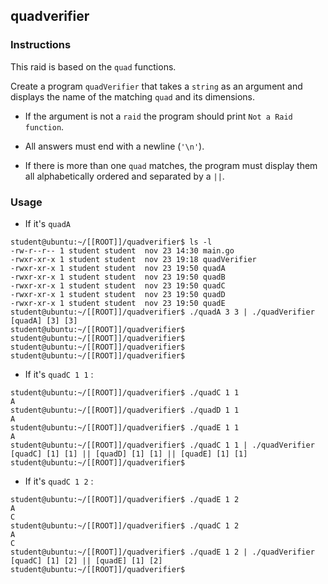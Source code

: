 ## quadverifier

### Instructions

This raid is based on the `quad` functions.

Create a program `quadVerifier` that takes a `string` as an argument and displays the name of the matching `quad` and its dimensions.

- If the argument is not a `raid` the program should print `Not a Raid function`.

- All answers must end with a newline (`'\n'`).

- If there is more than one `quad` matches, the program must display them all alphabetically ordered and separated by a `||`.

### Usage

- If it's `quadA`

```console
student@ubuntu:~/[[ROOT]]/quadverifier$ ls -l
-rw-r--r-- 1 student student  nov 23 14:30 main.go
-rwxr-xr-x 1 student student  nov 23 19:18 quadVerifier
-rwxr-xr-x 1 student student  nov 23 19:50 quadA
-rwxr-xr-x 1 student student  nov 23 19:50 quadB
-rwxr-xr-x 1 student student  nov 23 19:50 quadC
-rwxr-xr-x 1 student student  nov 23 19:50 quadD
-rwxr-xr-x 1 student student  nov 23 19:50 quadE
student@ubuntu:~/[[ROOT]]/quadverifier$ ./quadA 3 3 | ./quadVerifier
[quadA] [3] [3]
student@ubuntu:~/[[ROOT]]/quadverifier$
student@ubuntu:~/[[ROOT]]/quadverifier$
student@ubuntu:~/[[ROOT]]/quadverifier$
student@ubuntu:~/[[ROOT]]/quadverifier$
```

- If it's `quadC 1 1` :

```console
student@ubuntu:~/[[ROOT]]/quadverifier$ ./quadC 1 1
A
student@ubuntu:~/[[ROOT]]/quadverifier$ ./quadD 1 1
A
student@ubuntu:~/[[ROOT]]/quadverifier$ ./quadE 1 1
A
student@ubuntu:~/[[ROOT]]/quadverifier$ ./quadC 1 1 | ./quadVerifier
[quadC] [1] [1] || [quadD] [1] [1] || [quadE] [1] [1]
student@ubuntu:~/[[ROOT]]/quadverifier$
```

- If it's `quadC 1 2` :

```console
student@ubuntu:~/[[ROOT]]/quadverifier$ ./quadE 1 2
A
C
student@ubuntu:~/[[ROOT]]/quadverifier$ ./quadC 1 2
A
C
student@ubuntu:~/[[ROOT]]/quadverifier$ ./quadE 1 2 | ./quadVerifier
[quadC] [1] [2] || [quadE] [1] [2]
student@ubuntu:~/[[ROOT]]/quadverifier$
```
